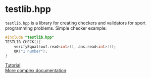 testlib.hpp
===========

`testlib.hpp` is a library for creating checkers and validators for sport programming problems. Simple checker example:
```c++
#include "testlib.hpp"
TESTLIB_CHECK(){
    verifyEqual(ouf.read<int>(), ans.read<int>());
    OK("1 number");
}
```

[Tutorial](https://github.com/AlexeyDmitriev/testlib.hpp/wiki/Tutorial)  
[More complex documentation](https://github.com/AlexeyDmitriev/testlib.hpp/wiki/General-Documentation)
